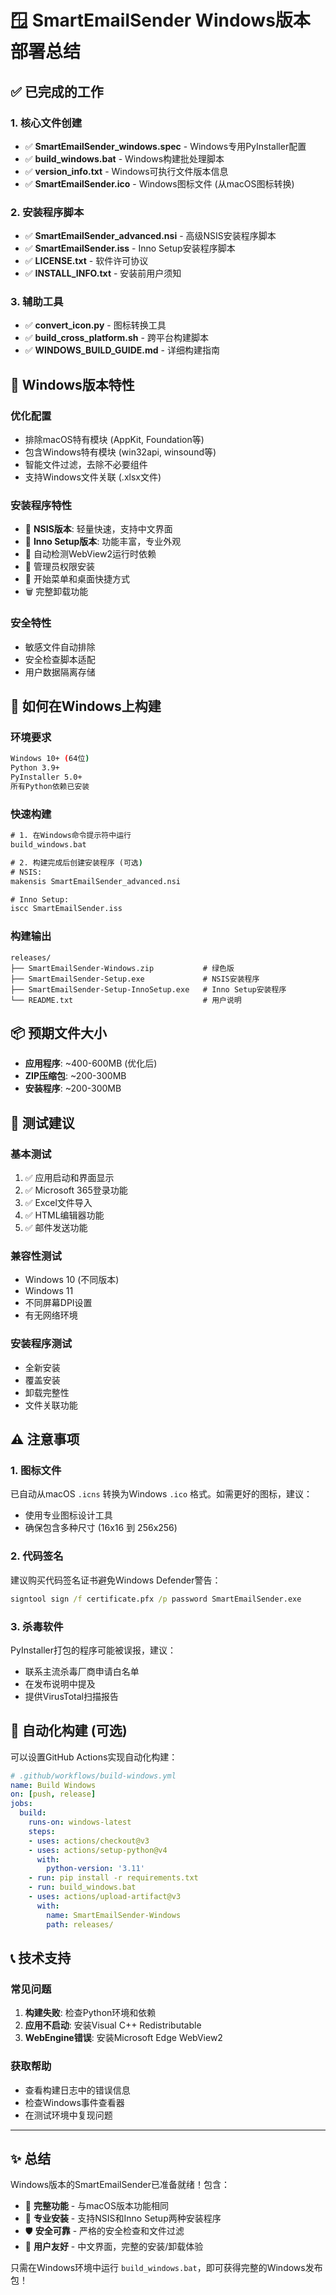 # 🪟 SmartEmailSender Windows版本部署总结

## ✅ 已完成的工作

### 1. 核心文件创建
- ✅ **SmartEmailSender_windows.spec** - Windows专用PyInstaller配置
- ✅ **build_windows.bat** - Windows构建批处理脚本
- ✅ **version_info.txt** - Windows可执行文件版本信息
- ✅ **SmartEmailSender.ico** - Windows图标文件 (从macOS图标转换)

### 2. 安装程序脚本
- ✅ **SmartEmailSender_advanced.nsi** - 高级NSIS安装程序脚本
- ✅ **SmartEmailSender.iss** - Inno Setup安装程序脚本
- ✅ **LICENSE.txt** - 软件许可协议
- ✅ **INSTALL_INFO.txt** - 安装前用户须知

### 3. 辅助工具
- ✅ **convert_icon.py** - 图标转换工具
- ✅ **build_cross_platform.sh** - 跨平台构建脚本
- ✅ **WINDOWS_BUILD_GUIDE.md** - 详细构建指南

## 🎯 Windows版本特性

### 优化配置
- 排除macOS特有模块 (AppKit, Foundation等)
- 包含Windows特有模块 (win32api, winsound等)
- 智能文件过滤，去除不必要组件
- 支持Windows文件关联 (.xlsx文件)

### 安装程序特性
- 🔧 **NSIS版本**: 轻量快速，支持中文界面
- 🔧 **Inno Setup版本**: 功能丰富，专业外观
- 📱 自动检测WebView2运行时依赖
- 🔐 管理员权限安装
- 📂 开始菜单和桌面快捷方式
- 🗑️ 完整卸载功能

### 安全特性
- 敏感文件自动排除
- 安全检查脚本适配
- 用户数据隔离存储

## 🚀 如何在Windows上构建

### 环境要求
```bash
Windows 10+ (64位)
Python 3.9+
PyInstaller 5.0+
所有Python依赖已安装
```

### 快速构建
```cmd
# 1. 在Windows命令提示符中运行
build_windows.bat

# 2. 构建完成后创建安装程序 (可选)
# NSIS:
makensis SmartEmailSender_advanced.nsi

# Inno Setup:
iscc SmartEmailSender.iss
```

### 构建输出
```
releases/
├── SmartEmailSender-Windows.zip           # 绿色版
├── SmartEmailSender-Setup.exe             # NSIS安装程序  
├── SmartEmailSender-Setup-InnoSetup.exe   # Inno Setup安装程序
└── README.txt                             # 用户说明
```

## 📦 预期文件大小
- **应用程序**: ~400-600MB (优化后)
- **ZIP压缩包**: ~200-300MB  
- **安装程序**: ~200-300MB

## 🧪 测试建议

### 基本测试
1. ✅ 应用启动和界面显示
2. ✅ Microsoft 365登录功能
3. ✅ Excel文件导入
4. ✅ HTML编辑器功能
5. ✅ 邮件发送功能

### 兼容性测试  
- Windows 10 (不同版本)
- Windows 11
- 不同屏幕DPI设置
- 有无网络环境

### 安装程序测试
- 全新安装
- 覆盖安装
- 卸载完整性
- 文件关联功能

## ⚠️ 注意事项

### 1. 图标文件
已自动从macOS `.icns` 转换为Windows `.ico` 格式。如需更好的图标，建议：
- 使用专业图标设计工具
- 确保包含多种尺寸 (16x16 到 256x256)

### 2. 代码签名
建议购买代码签名证书避免Windows Defender警告：
```cmd
signtool sign /f certificate.pfx /p password SmartEmailSender.exe
```

### 3. 杀毒软件
PyInstaller打包的程序可能被误报，建议：
- 联系主流杀毒厂商申请白名单
- 在发布说明中提及
- 提供VirusTotal扫描报告

## 🔄 自动化构建 (可选)

可以设置GitHub Actions实现自动化构建：

```yaml
# .github/workflows/build-windows.yml
name: Build Windows
on: [push, release]
jobs:
  build:
    runs-on: windows-latest
    steps:
    - uses: actions/checkout@v3
    - uses: actions/setup-python@v4
      with:
        python-version: '3.11'
    - run: pip install -r requirements.txt
    - run: build_windows.bat
    - uses: actions/upload-artifact@v3
      with:
        name: SmartEmailSender-Windows
        path: releases/
```

## 📞 技术支持

### 常见问题
1. **构建失败**: 检查Python环境和依赖
2. **应用不启动**: 安装Visual C++ Redistributable
3. **WebEngine错误**: 安装Microsoft Edge WebView2

### 获取帮助
- 查看构建日志中的错误信息
- 检查Windows事件查看器
- 在测试环境中复现问题

---

## ✨ 总结

Windows版本的SmartEmailSender已准备就绪！包含：

- 🎯 **完整功能** - 与macOS版本功能相同
- 🔧 **专业安装** - 支持NSIS和Inno Setup两种安装程序
- 🛡️ **安全可靠** - 严格的安全检查和文件过滤
- 📱 **用户友好** - 中文界面，完整的安装/卸载体验

只需在Windows环境中运行 `build_windows.bat`，即可获得完整的Windows发布包！